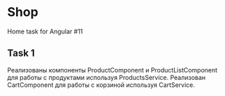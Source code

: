# Shop

Home task for Angular #11

## Task 1

Реализованы компоненты ProductComponent и ProductListComponent для работы с продуктами используя ProductsService.
Реализован CartComponent для работы с корзиной используя CartService.  